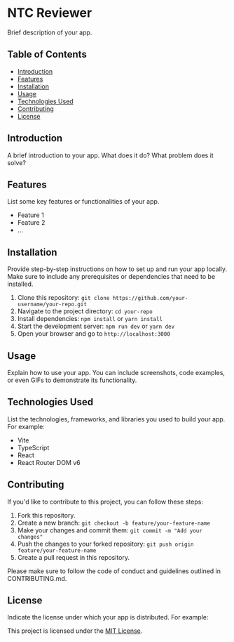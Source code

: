 # NTC Reviewer
Brief description of your app.

## Table of Contents

- [Introduction](#introduction)
- [Features](#features)
- [Installation](#installation)
- [Usage](#usage)
- [Technologies Used](#technologies-used)
- [Contributing](#contributing)
- [License](#license)

## Introduction

A brief introduction to your app. What does it do? What problem does it solve?

## Features

List some key features or functionalities of your app.

- Feature 1
- Feature 2
- ...

## Installation

Provide step-by-step instructions on how to set up and run your app locally. Make sure to include any prerequisites or dependencies that need to be installed.

1. Clone this repository: `git clone https://github.com/your-username/your-repo.git`
2. Navigate to the project directory: `cd your-repo`
3. Install dependencies: `npm install` or `yarn install`
4. Start the development server: `npm run dev` or `yarn dev`
5. Open your browser and go to `http://localhost:3000`

## Usage

Explain how to use your app. You can include screenshots, code examples, or even GIFs to demonstrate its functionality.

## Technologies Used

List the technologies, frameworks, and libraries you used to build your app. For example:

- Vite
- TypeScript
- React
- React Router DOM v6

## Contributing

If you'd like to contribute to this project, you can follow these steps:

1. Fork this repository.
2. Create a new branch: `git checkout -b feature/your-feature-name`
3. Make your changes and commit them: `git commit -m "Add your changes"`
4. Push the changes to your forked repository: `git push origin feature/your-feature-name`
5. Create a pull request in this repository.

Please make sure to follow the code of conduct and guidelines outlined in CONTRIBUTING.md.

## License

Indicate the license under which your app is distributed. For example:

This project is licensed under the [MIT License](LICENSE).
